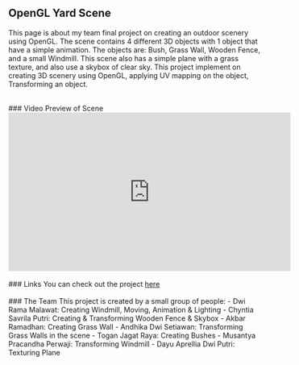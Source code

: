 ## OpenGL Yard Scene

This page is about my team final project on creating an outdoor scenery using OpenGL. The scene contains 4 different 3D objects with 1 object that have a simple animation. The objects are: Bush, Grass Wall, Wooden Fence, and a small Windmill. This scene also has a simple plane with a grass texture, and also use a skybox of clear sky. This project implement on creating 3D scenery using OpenGL, applying UV mapping on the object, Transforming an object.

<br/>
### Video Preview of Scene
<iframe width="560" height="315" src="https://www.youtube.com/embed/7OnEn8LIR3w" frameborder="0" allow="autoplay; encrypted-media" allowfullscreen></iframe>
<br/>

<br/>
### Links
You can check out the project <a href="https://github.com/DwiRama/Grafika-Komputer-Backyard.io">here</a>
<br/>

<br/>
### The Team
This project is created by a small group of people:
- Dwi Rama Malawat: Creating Windmill, Moving, Animation & Lighting
- Chyntia Savrila Putri: Creating & Transforming Wooden Fence & Skybox
- Akbar Ramadhan: Creating Grass Wall
- Andhika Dwi Setiawan: Transforming Grass Walls in the scene 
- Togan Jagat Raya: Creating Bushes
- Musantya Pracandha Perwaji: Transforming Windmill
- Dayu Aprellia Dwi Putri: Texturing Plane
<br/>
